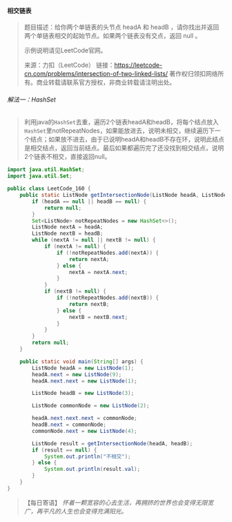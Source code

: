 #### 相交链表

> 题目描述：给你两个单链表的头节点 headA 和 headB ，请你找出并返回两个单链表相交的起始节点。如果两个链表没有交点，返回 null 。
>
> 示例说明请见LeetCode官网。
>
> 来源：力扣（LeetCode）
>链接：https://leetcode-cn.com/problems/intersection-of-two-linked-lists/
> 著作权归领扣网络所有。商业转载请联系官方授权，非商业转载请注明出处。

###### 解法一：HashSet

> 利用java的`HashSet`去重，遍历2个链表headA和headB，将每个结点放入`HashSet`里notRepeatNodes，如果能放进去，说明未相交，继续遍历下一个结点；如果放不进去，由于已说明headA和headB不存在环，说明此结点是相交结点，返回当前结点。最后如果都遍历完了还没找到相交结点，说明2个链表不相交，直接返回null。

```java
import java.util.HashSet;
import java.util.Set;

public class LeetCode_160 {
    public static ListNode getIntersectionNode(ListNode headA, ListNode headB) {
        if (headA == null || headB == null) {
            return null;
        }
        Set<ListNode> notRepeatNodes = new HashSet<>();
        ListNode nextA = headA;
        ListNode nextB = headB;
        while (nextA != null || nextB != null) {
            if (nextA != null) {
                if (!notRepeatNodes.add(nextA)) {
                    return nextA;
                } else {
                    nextA = nextA.next;
                }
            }
            if (nextB != null) {
                if (!notRepeatNodes.add(nextB)) {
                    return nextB;
                } else {
                    nextB = nextB.next;
                }
            }
        }
        return null;
    }

    public static void main(String[] args) {
        ListNode headA = new ListNode(1);
        headA.next = new ListNode(9);
        headA.next.next = new ListNode(1);

        ListNode headB = new ListNode(3);

        ListNode commonNode = new ListNode(2);

        headA.next.next.next = commonNode;
        headB.next = commonNode;
        commonNode.next = new ListNode(4);

        ListNode result = getIntersectionNode(headA, headB);
        if (result == null) {
            System.out.println("不相交");
        } else {
            System.out.println(result.val);
        }
    }
}
```

> 【每日寄语】 *怀着一颗宽容的心去生活，再拥挤的世界也会变得无限宽广，再平凡的人生也会变得充满阳光。* 

